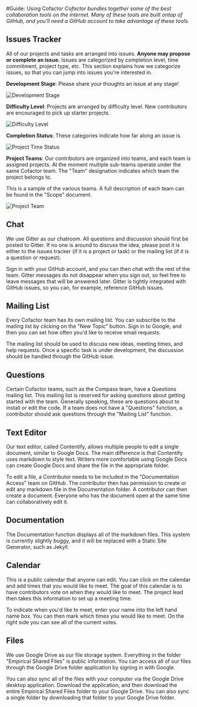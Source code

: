 #Guide: Using Cofactor
*Cofactor bundles together some of the best collaboration tools on the internet. Many of these tools are built ontop of GitHub, and you'll need a GitHub account to take advantage of these tools.*

## Issues Tracker
All of our projects and tasks are arranged into issues. **Anyone may propose or complete an issue.** Issues are categorized by completion level, time commitment, project type, etc. This section explains how we categorize issues, so that you can jump into issues you're interested in.

**Development Stage**: Please share your thoughts an issue at any stage!

![Development Stage](http://i.imgur.com/8pIEHZQ.png)

**Difficulty Level**: Projects are arranged by difficulty level. New contributors are encouraged to pick up starter projects. 

![Difficulty Level](http://i.imgur.com/YRtpmLT.png)

**Completion Status**: These categories indicate how far along an issue is. 

![Project Time Status](http://i.imgur.com/uUK87w4.png)


**Project Teams**: Our contributors are organized into teams, and each team is assigned projects. At the moment multiple sub-teams operate under the same Cofactor team. The "Team" designation indicates which team the project belongs to. 

This is a sample of the various teams. A full description of each team can be found in the "Scope" document. 

![Project Team](http://i.imgur.com/xG5hkEQ.png)

## Chat
We use Gitter as our chatroom. All questions and discussion should first be posted to Gitter. If no one is around to discuss the idea, please post it is either to the issues tracker (if it is a project or task) or the mailing list (if it is a question or request). 

Sign in with your GitHub account, and you can then chat with the rest of the team. Gitter messages do not disappear when you sign out, so feel free to leave messages that will be answered later. Gitter is tightly integrated with GitHub issues, so you can, for example, reference GitHub issues. 

## Mailing List
Every Cofactor team has its own mailing list. You can subscribe to the mailing list by clicking on the "New Topic" button. Sign in to Google, and then you can set how often you'd like to receive email requests. 

The mailing list should be used to discuss new ideas, meeting times, and help requests. Once a specific task is under development, the discussion should be handled through the GitHub issue. 

## Questions
Certain Cofactor teams, such as the Compass team, have a Questions mailing list. This mailing list is reserved for asking questions about getting started with the team.  Generally speaking, these are questions about to install or edit the code. If a team does not have a "Questions" function, a contributor should ask questions through the "Mailing List" function.  

## Text Editor
Our text editor, called Contentify, allows multiple people to edit a single document, similar to Google Docs. The main difference is that Contentify uses markdown to style text. Writers more comfortable using Google Docs can create Google Docs and share the file in the appropriate folder. 

To edit a file, a Contributor needs to be included in the "Documentation Access" team on GitHub. The contributor then has permission to create or edit any markdown file in the Documentation folder. A contributor can then create a document. Everyone who has the document open at the same time can collaboratively edit it. 

## Documentation
The Documentation function displays all of the markdown files. This system is currently slightly buggy, and it will be replaced with a Static Site Generator, such as Jekyll. 

## Calendar
This is a public calendar that anyone can edit. You can click on the calendar and add times that you would like to meet. The goal of this calendar is to have contributors vote on when they would like to meet. The project lead then takes this information to set up a meeting time. 

To indicate when you'd like to meet, enter your name into the left hand name box. You can then mark which times you would like to meet. On the right side you can see all of the current votes. 

## Files
We use Google Drive as our file storage system. Everything in the folder "Empirical Shared Files" is public information. You can access all of our files through the Google Drive folder application by signing in with Google. 

You can also sync all of the files with your computer via the Google Drive desktop application. Download the application, and then download the entire Empirical Shared Files folder to your Google Drive. You can also sync a single folder by downloading that folder to your Google Drive folder. 


